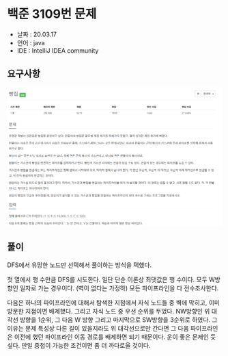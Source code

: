 # 백준 3109번 문제

* 날짜 : 20.03.17
* 언어 : java
* IDE : IntelliJ IDEA community 

## 요구사항

<img src="/doc/backjoon3109.png"> 

## 풀이

DFS에서 유망한 노드만 선택해서 풀이하는 방식을 택했다.  

첫 열에서 행 수만큼 DFS를 시도한다.   일단 단순 이론상 최댓값은 행 수이다.  모두 W방향인 일자로 가는 경우이다. (벽이 없다는 가정하) 모든 파이프라인을 다 전수조사한다.

다음은 하나의 파이프라인에 대해서
탐색한 지점에서 자식 노드들 중 벽에 막히고, 이미 방문한 지점이면 배제했다.  그리고 자식 노드 중 우선 순위를 두었다.  NW방향인 위 대각선 방향을 1순위, 그 다음 W 방향 그리고 마지막으로 SW방향을 3순위로 하였다.  그 이유는 문제 특성상 다른 길이 있을지라도 위 대각선으로만 간다면 그 다음 파이프라인은 이전에 했던 파이프라인 이동 경로를 배제하면 되기 때문이다.  운이 좋은 문제인 듯 싶다.  만일 중첩이 가능한 조건이면 좀 더 까다로울 것이다.
